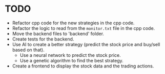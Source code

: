 # TODO

* Refactor cpp code for the new strategies in the cpp code.
* Refactor the logic to read from the `monitor.txt` file in the cpp code.
* Move the backend files to 'backend' folder.
* Create tests for the backend.
* Use AI to create a better strategy (predict the stock price and buy/sell based on that).
    * Use a neural network to predict the stock price.
    * Use a genetic algorithm to find the best strategy.
* Create a frontend to display the stock data and the trading actions.